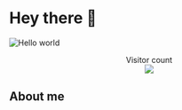 # Hey there :wave:

<img src="https://discord.com/channels/@me/1087126236767199383/1095294119271735327" alt="Hello world">

<p align="center"> 
  Visitor count<br>
  <img src="https://profile-counter.glitch.me/sagar-viradiya/count.svg" />
 </p>
 
 ## About me
 
